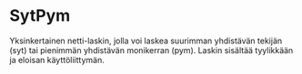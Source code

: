 # SytPym

Yksinkertainen netti-laskin, jolla voi laskea suurimman yhdistävän tekijän (syt) tai pienimmän yhdistävän monikerran (pym). Laskin sisältää tyylikkään ja eloisan käyttöliittymän.
